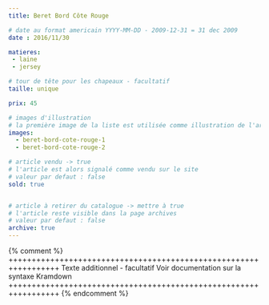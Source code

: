 ```yaml
---
title: Beret Bord Côte Rouge

# date au format americain YYYY-MM-DD - 2009-12-31 = 31 dec 2009
date : 2016/11/30

matieres:
 - laine
 - jersey

# tour de tête pour les chapeaux - facultatif
taille: unique

prix: 45

# images d'illustration
# la première image de la liste est utilisée comme illustration de l'article dans les pages de listing.
images:
  - beret-bord-cote-rouge-1
  - beret-bord-cote-rouge-2

# article vendu -> true
# l'article est alors signalé comme vendu sur le site
# valeur par defaut : false
sold: true


# article à retirer du catalogue -> mettre à true
# l'article reste visible dans la page archives
# valeur par defaut : false
archive: true
---
```

{% comment %} +++++++++++++++++++++++++++++++++++++++++++++++++++++++++++++++++
              Texte additionnel - facultatif
              Voir documentation sur la syntaxe Kramdown
+++++++++++++++++++++++++++++++++++++++++++++++++++++++++++++++++ {% endcomment %}
